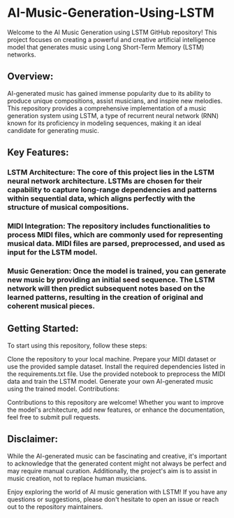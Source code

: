 # AI-Music-Generation-Using-LSTM
Welcome to the AI Music Generation using LSTM GitHub repository! This project focuses on creating a powerful and creative artificial intelligence model that generates music using Long Short-Term Memory (LSTM) networks.

## Overview:
AI-generated music has gained immense popularity due to its ability to produce unique compositions, assist musicians, and inspire new melodies. This repository provides a comprehensive implementation of a music generation system using LSTM, a type of recurrent neural network (RNN) known for its proficiency in modeling sequences, making it an ideal candidate for generating music.

## Key Features:

### LSTM Architecture: The core of this project lies in the LSTM neural network architecture. LSTMs are chosen for their capability to capture long-range dependencies and patterns within sequential data, which aligns perfectly with the structure of musical compositions.

### MIDI Integration: The repository includes functionalities to process MIDI files, which are commonly used for representing musical data. MIDI files are parsed, preprocessed, and used as input for the LSTM model.

### Music Generation: Once the model is trained, you can generate new music by providing an initial seed sequence. The LSTM network will then predict subsequent notes based on the learned patterns, resulting in the creation of original and coherent musical pieces.

## Getting Started:

To start using this repository, follow these steps:

Clone the repository to your local machine.
Prepare your MIDI dataset or use the provided sample dataset.
Install the required dependencies listed in the requirements.txt file.
Use the provided notebook to preprocess the MIDI data and train the LSTM model.
Generate your own AI-generated music using the trained model.
Contributions:

Contributions to this repository are welcome! Whether you want to improve the model's architecture, add new features, or enhance the documentation, feel free to submit pull requests.

## Disclaimer:

While the AI-generated music can be fascinating and creative, it's important to acknowledge that the generated content might not always be perfect and may require manual curation. Additionally, the project's aim is to assist in music creation, not to replace human musicians.

Enjoy exploring the world of AI music generation with LSTM! If you have any questions or suggestions, please don't hesitate to open an issue or reach out to the repository maintainers.
